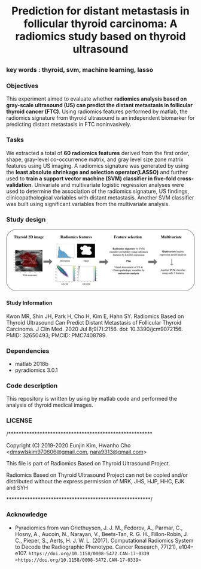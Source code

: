 <h1 align="center">
    <p>Prediction for distant metastasis in follicular thyroid carcinoma:
        A radiomics study based on thyroid ultrasound</p>
</h1>

### key words : thyroid, svm, machine learning, lasso


### Objectives
This experiment aimed to evaluate whether __radiomics analysis based on gray-scale ultrasound (US) can predict the distant metastasis in follicular thyroid cancer (FTC)__. Using radiomics features performed by matlab, the radiomics signature from thyroid ultrasound is an independent biomarker for predicting distant metastasis in FTC noninvasively.

### Tasks
We extracted a total of **60 radiomics features** derived from the first order, shape, gray-level co-occurrence matrix, and gray level size zone matrix features using US imaging. A radiomics signature was generated by using the **least absolute shrinkage and selection operator(LASSO)** and further used to **train a support vector machine (SVM) classifier in five-fold cross-validation**. Univariate and multivariate logistic regression analyses were used to determine the association of the radiomics signature, US findings, clinicopathological variables with distant metastasis. Another SVM classifier was built using significant variables from the multivariate analysis.

### Study design
<div align="center">
  <img src="./overall flow.png" width=720 alt="IMAGE ALT TEXT"></a>
</div>

#### Study Information
Kwon MR, Shin JH, Park H, Cho H, Kim E, Hahn SY. Radiomics Based on Thyroid Ultrasound Can Predict Distant Metastasis of Follicular Thyroid Carcinoma. J Clin Med. 2020 Jul 8;9(7):2156. doi: 10.3390/jcm9072156. PMID: 32650493; PMCID: PMC7408789.

### Dependencies
- matlab 2018b
- pyradiomics 3.0.1

### Code description 
 This repository is written by using by matlab code and performed the analysis of thyroid medical images.

### LICENSE
/*******************************************************

 Copyright (C) 2019-2020 Eunjin Kim, Hwanho Cho <dmswlskim970606@gmail.com, nara9313@gmail.com>
 
 This file is part of Radiomics Based on Thyroid Ultrasound Project.
 
 Radiomics Based on Thyroid Ultrasound Project can not be copied and/or distributed without the express
 permission of MRK, JHS, HJP, HHC, EJK and SYH
 
 *******************************************************/

### Acknowledge
- Pyradiomics from van Griethuysen, J. J. M., Fedorov, A., Parmar, C., Hosny, A., Aucoin, N., Narayan, V., Beets-Tan, R. G. H., Fillon-Robin, J. C., Pieper, S., Aerts, H. J. W. L. (2017). Computational Radiomics System to Decode the Radiographic Phenotype. Cancer Research, 77(21), e104–e107. `https://doi.org/10.1158/0008-5472.CAN-17-0339 <https://doi.org/10.1158/0008-5472.CAN-17-0339>`
